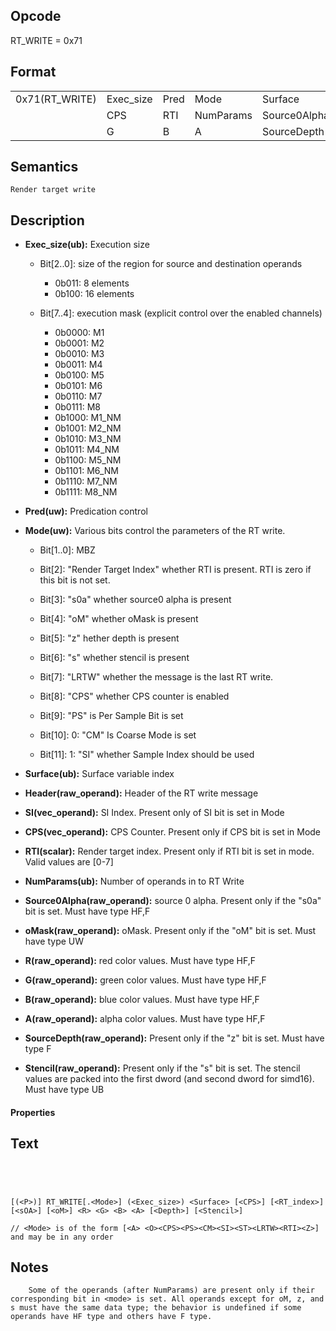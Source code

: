  

## Opcode

  RT_WRITE = 0x71

## Format

| | | | | | | |
| --- | --- | --- | --- | --- | --- | --- |
| 0x71(RT_WRITE) | Exec_size | Pred | Mode      | Surface      | Header  | SI |
|                | CPS       | RTI  | NumParams | Source0Alpha | oMask   | R  |
|                | G         | B    | A         | SourceDepth  | Stencil |    |


## Semantics




    Render target write

## Description


- **Exec_size(ub):** Execution size
 
  - Bit[2..0]: size of the region for source and destination operands
 
    - 0b011:  8 elements 
    - 0b100:  16 elements 
  - Bit[7..4]: execution mask (explicit control over the enabled channels)
 
    - 0b0000:  M1 
    - 0b0001:  M2 
    - 0b0010:  M3 
    - 0b0011:  M4 
    - 0b0100:  M5 
    - 0b0101:  M6 
    - 0b0110:  M7 
    - 0b0111:  M8 
    - 0b1000:  M1_NM 
    - 0b1001:  M2_NM 
    - 0b1010:  M3_NM 
    - 0b1011:  M4_NM 
    - 0b1100:  M5_NM 
    - 0b1101:  M6_NM 
    - 0b1110:  M7_NM 
    - 0b1111:  M8_NM
- **Pred(uw):** Predication control

- **Mode(uw):**  Various bits control the parameters of the RT write.
 
  - Bit[1..0]: MBZ
 
  - Bit[2]: "Render Target Index" whether RTI is present. RTI is zero if this bit is not set.
 
  - Bit[3]: "s0a" whether source0 alpha is present
 
  - Bit[4]: "oM" whether oMask is present
 
  - Bit[5]: "z" hether depth is present
 
  - Bit[6]: "s" whether stencil is present
 
  - Bit[7]: "LRTW" whether the message is the last RT write.
 
  - Bit[8]: "CPS" whether CPS counter is enabled
 
  - Bit[9]: "PS" is Per Sample Bit is set
 
  - Bit[10]: 0: "CM" Is Coarse Mode is set
 
  - Bit[11]: 1: "SI" whether Sample Index should be used

- **Surface(ub):** Surface variable index

- **Header(raw_operand):** Header of the RT write message

- **SI(vec_operand):** SI Index. Present only of SI bit is set in Mode

- **CPS(vec_operand):** CPS Counter. Present only if CPS bit is set in Mode

- **RTI(scalar):** Render target index. Present only if RTI bit is set in mode. Valid values are  [0-7]

- **NumParams(ub):** Number of operands in to RT Write

- **Source0Alpha(raw_operand):** source 0 alpha. Present only if the "s0a" bit is set. Must have type HF,F

- **oMask(raw_operand):** oMask. Present only if the "oM" bit is set. Must have type UW

- **R(raw_operand):** red color values. Must have type HF,F

- **G(raw_operand):** green color values. Must have type HF,F

- **B(raw_operand):** blue color values. Must have type HF,F

- **A(raw_operand):** alpha color values. Must have type HF,F

- **SourceDepth(raw_operand):** Present only if the "z" bit is set. Must have type F

- **Stencil(raw_operand):** Present only if the "s" bit is set. The stencil values are packed into the first dword (and second dword for simd16). Must have type UB

#### Properties


## Text
```
    



[(<P>)] RT_WRITE[.<Mode>] (<Exec_size>) <Surface> [<CPS>] [<RT_index>] [<sOA>] [<oM>] <R> <G> <B> <A> [<Depth>] [<Stencil>]

// <Mode> is of the form [<A> <O><CPS><PS><CM><SI><ST><LRTW><RTI><Z>] and may be in any order
```



## Notes



        Some of the operands (after NumParams) are present only if their corresponding bit in <mode> is set. All operands except for oM, z, and s must have the same data type; the behavior is undefined if some operands have HF type and others have F type.
